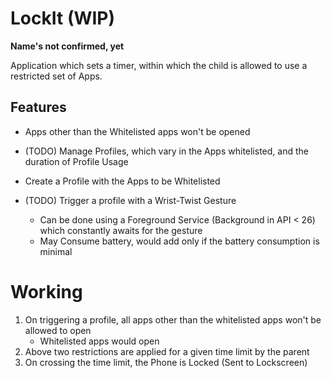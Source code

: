 # LockIt (WIP)

**Name's not confirmed, yet**

Application which sets a timer, within which the child is allowed to use a restricted set of Apps.

## Features

* Apps other than the Whitelisted apps won't be opened

* (TODO) Manage Profiles, which vary in the Apps whitelisted, and the duration of Profile Usage

* Create a Profile with the Apps to be Whitelisted

* (TODO) Trigger a profile with a Wrist-Twist Gesture
  - Can be done using a Foreground Service (Background in API < 26) which constantly awaits for the gesture
  - May Consume battery, would add only if the battery consumption is minimal

# Working

1. On triggering a profile, all apps other than the whitelisted apps won't be allowed to open
   - Whitelisted apps would open
2. Above two restrictions are applied for a given time limit by the parent
3. On crossing the time limit, the Phone is Locked (Sent to Lockscreen)
